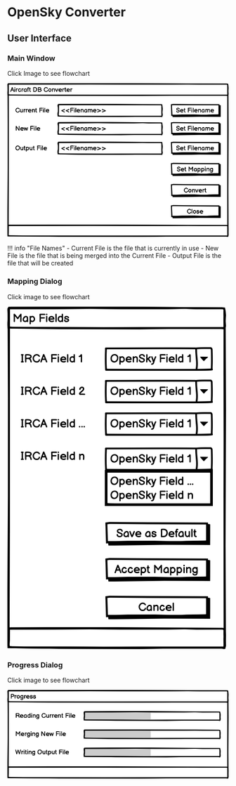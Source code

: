 # OpenSky Converter

## User Interface

### Main Window
Click Image to see flowchart

[![Main Window](Design/Main%20Window.png)](main_window.md)

!!! info "File Names"
    - Current File is the file that is currently in use
    - New File is the file that is being merged into the Current File
    - Output File is the file that will be created

### Mapping Dialog
Click image to see flowchart

[![Mapping Dialog](Design/Mapping%20Dialog.png)](mapping_dialog.md)

### Progress Dialog
Click image to see flowchart

[![Progress Dialog](Design/Progress%20Dialog.png)](conversion_process.md)
